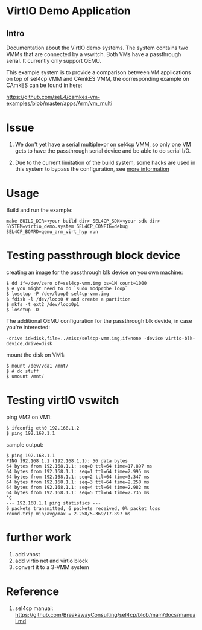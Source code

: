 <!--
     Copyright 2023, UNSW (ABN 57 195 873 179)

     SPDX-License-Identifier: CC-BY-SA-4.0
-->

# VirtIO Demo Application

## Intro

<!-- @jade: update the description -->
Documentation about the VirtIO demo systems. The system contains two VMMs that are connected by a vswitch. Both VMs have a passthrough serial. It currently only support QEMU.

This example system is to provide a comparison between VM applications on top of sel4cp VMM and CAmkES VMM, the corresponding example on CAmkES can be found in here:

https://github.com/seL4/camkes-vm-examples/blob/master/apps/Arm/vm_multi

# Issue

1. We don't yet have a serial multiplexor on sel4cp VMM, so only one VM gets to have the passthrough serial device and be able to do serial I/O.

2. Due to the current limitation of the build system, some hacks are used in this system to bypass the configuration, see [more information](../../../docs/camkes_to_cp_guide.md)

# Usage

Build and run the example:
```
make BUILD_DIR=<your build dir> SEL4CP_SDK=<your sdk dir> SYSTEM=virtio_demo.system SEL4CP_CONFIG=debug SEL4CP_BOARD=qemu_arm_virt_hyp run
```

# Testing passthrough block device

creating an image for the passthrough blk device on you own machine:
```shell
$ dd if=/dev/zero of=sel4cp-vmm.img bs=1M count=1000
$ # you might need to do `sudo modprobe loop`
$ losetup -P /dev/loop0 sel4cp-vmm.img
$ fdisk -l /dev/loop0 # and create a partition
$ mkfs -t ext2 /dev/loop0p1
$ losetup -D
```

The additional QEMU configuration for the passthrough blk devide, in case you're interested:
```
-drive id=disk,file=../misc/sel4cp-vmm.img,if=none -device virtio-blk-device,drive=disk
```

mount the disk on VM1:
```shell
$ mount /dev/vda1 /mnt/
$ # do stuff
$ umount /mnt/
```

# Testing virtIO vswitch

ping VM2 on VM1:
```shell
$ ifconfig eth0 192.168.1.2
$ ping 192.168.1.1
```

sample output:
```shell
$ ping 192.168.1.1
PING 192.168.1.1 (192.168.1.1): 56 data bytes
64 bytes from 192.168.1.1: seq=0 ttl=64 time=17.897 ms
64 bytes from 192.168.1.1: seq=1 ttl=64 time=2.995 ms
64 bytes from 192.168.1.1: seq=2 ttl=64 time=3.347 ms
64 bytes from 192.168.1.1: seq=3 ttl=64 time=2.258 ms
64 bytes from 192.168.1.1: seq=4 ttl=64 time=2.982 ms
64 bytes from 192.168.1.1: seq=5 ttl=64 time=2.735 ms
^C
--- 192.168.1.1 ping statistics ---
6 packets transmitted, 6 packets received, 0% packet loss
round-trip min/avg/max = 2.258/5.369/17.897 ms
```

# further work
1. add vhost
2. add virtio net and virtio block
3. convert it to a 3-VMM system

# Reference
1. sel4cp manual: https://github.com/BreakawayConsulting/sel4cp/blob/main/docs/manual.md

